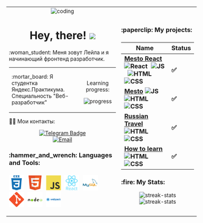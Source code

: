 <table align=center>
  <td width=350>
   <div id="header" align="center">
      <img src="https://www.iguides.ru/upload/medialibrary/b97/b97735ac3b9e1c696c07c003a7e05c90.gif" alt="сoding" width="200"/>
    </div>
    <h1 align="center">
      Hey, there! 
      <img src="https://media.giphy.com/media/hvRJCLFzcasrR4ia7z/giphy.gif" width="30"/>
    </h1>
    <p>:woman_student: Меня зовут Лейла и я начинающий фронтенд разработчик.<p> 
    <table>
        <tr>
          <td width=200>
            <p>:mortar_board: Я студентка Яндекс.Практикума. Специальность "Веб-разработчик"<p>
          </td>
          <td width=100>
            <div align=center>
              <p>Learning progress: </p> <img src="https://progress-bar.dev/97/" alt="progress"/>
            </div>
          </td>
        </tr>  
    </table>
    <p>👩‍💻 Мои контакты:<p> 
   <div id="badges" align="center">
      <a href="https://t.me/leyla_rosfit">
        <img src="https://img.shields.io/badge/-LeilaSuleimanova-blue?style=flat&logo=Telegram&logoColor=white" alt="Telegram Badge"/>
      </a>
    </div>
   <div id="badges" align="center">
      <a href="mailto:leila_suleymanova@mail.ru">
        <img src="https://img.shields.io/badge/@email-black?logoColor=white&style=for-the-badge" alt="Email"/>
      </a>
    </div>
    <h3>:hammer_and_wrench: Languages and Tools:<h3>
    <img src="https://github.com/devicons/devicon/blob/master/icons/css3/css3-plain-wordmark.svg"  title="CSS3" alt="CSS" width="40" height="40"/>&nbsp;
    <img src="https://github.com/devicons/devicon/blob/master/icons/html5/html5-original.svg" title="HTML5" alt="HTML" width="40" height="40"/>&nbsp;
    <img src="https://github.com/devicons/devicon/blob/master/icons/javascript/javascript-original.svg" title="JavaScript" alt="JavaScript" width="40" height="40"/>&nbsp;
    <img src="https://github.com/devicons/devicon/blob/master/icons/react/react-original-wordmark.svg" title="React" alt="React" width="40" height="40"/>&nbsp;
    <img src="https://github.com/devicons/devicon/blob/master/icons/mysql/mysql-original-wordmark.svg" title="MySQL"  alt="MySQL" width="40" height="40"/>&nbsp;
    <img src="https://github.com/devicons/devicon/blob/master/icons/git/git-original.svg" title="Git" **alt="Git" width="40" height="40"/>&nbsp;
    <img src="https://github.com/devicons/devicon/blob/master/icons/nodejs/nodejs-original-wordmark.svg" title="NodeJS" **alt="NodeJS" width="40" height="40"/>&nbsp;
    <img src="https://github.com/devicons/devicon/blob/master/icons/webpack/webpack-original-wordmark.svg" title="Webpack" **alt="Webpack" width="40" height="40"/>  
  </td>
      
  <td width=250>
    <h3>:paperclip: My projects:<h3>
      <table>
        <thead>
          <tr>
            <th>Name</th>
            <th width=50>Status</th>
          </tr>
        </thead>
        <tbody>
         <tr>
            <td>
              <div>
                <a href="https://github.com/LeilaSuleimanova/react-mesto-auth" target="_blank">Mesto React</a>
                <img src="https://img.shields.io/badge/-React-blue" alt="React"/>&nbsp;
                <img src="https://img.shields.io/badge/-JS-yellow" alt="JS"/>&nbsp;
                <img src="https://img.shields.io/badge/-HTML-grey" alt="HTML"/>&nbsp;
                <img src="https://img.shields.io/badge/-CSS-white" alt="CSS"/>
              </div>
            </td>
            <td>✅</td>
          </tr>
          <tr>
            <td>
              <div>
                <summary><a href="https://github.com/LeilaSuleimanova/mesto" target="_blank">Mesto</a>
                 <img src="https://img.shields.io/badge/-JS-yellow" alt="JS"/>&nbsp;
                 <img src="https://img.shields.io/badge/-HTML-grey" alt="HTML"/>&nbsp;
                 <img src="https://img.shields.io/badge/-CSS-white" alt="CSS"/>
                </summary>
              </div>
            </td>
            <td>✅</td>
          </tr>
          <tr>
            <td>
               <div>
                <summary><a href="https://github.com/LeilaSuleimanova/russian-travel" target="_blank">Russian Travel</a></summary>
                <img src="https://img.shields.io/badge/-HTML-grey" alt="HTML"/>&nbsp;
                <img src="https://img.shields.io/badge/-CSS-white" alt="CSS"/>
              </div>
            </td>
            <td>✅</td>
          </tr>
          <tr>
            <td>
              <div>
                <summary><a href="https://github.com/LeilaSuleimanova/how-to-learn" target="_blank">How to learn</a></summary>
                <img src="https://img.shields.io/badge/-HTML-grey" alt="HTML"/>&nbsp;
                <img src="https://img.shields.io/badge/-CSS-white" alt="CSS"/>
              </div>
            </td>
            <td>✅</td>
          </tr>
  </td>  
 </tr>
</table>
<h3>:fire: My Stats:</h3>
<div align="center">
  <img src="https://github-readme-stats.vercel.app/api/top-langs/?username=LeilaSuleimanova&layout=compact&theme=transparent" title="streak-stats" **alt="streak-stats" width=300/>
  <img src="http://github-readme-streak-stats.herokuapp.com?user=LeilaSuleimanova&theme=transparent&mode=weekly" title="streak-stats" **alt="streak-stats" height=165/>
</div>

